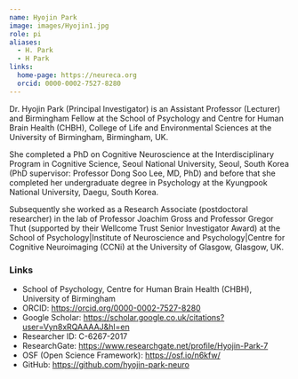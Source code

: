 ```yaml
---
name: Hyojin Park
image: images/Hyojin1.jpg
role: pi
aliases:
  - H. Park
  - H Park
links:
  home-page: https://neureca.org
  orcid: 0000-0002-7527-8280
---
```



Dr. Hyojin Park (Principal Investigator) is an Assistant Professor (Lecturer) and Birmingham Fellow at the School of Psychology and Centre for Human Brain Health (CHBH), College of Life and Environmental Sciences at the University of Birmingham, Birmingham, UK.

She completed a PhD on Cognitive Neuroscience at the Interdisciplinary Program in Cognitive Science, Seoul National University, Seoul, South Korea (PhD supervisor: Professor Dong Soo Lee, MD, PhD) and before that she completed her undergraduate degree in Psychology at the Kyungpook National University, Daegu, South Korea. 

Subsequently she worked as a Research Associate (postdoctoral researcher) in the lab of Professor Joachim Gross and Professor Gregor Thut (supported by their Wellcome Trust Senior Investigator Award) at the School of Psychology|Institute of Neuroscience and Psychology|Centre for Cognitive Neuroimaging (CCNi) at the University of Glasgow, Glasgow, UK.

### Links <br>
- School of Psychology, Centre for Human Brain Health (CHBH), University of Birmingham <br>
- ORCID: https://orcid.org/0000-0002-7527-8280 <br>
- Google Scholar: https://scholar.google.co.uk/citations?user=Vyn8xRQAAAAJ&hl=en <br>
- Researcher ID: C-6267-2017 <br>
- ResearchGate: https://www.researchgate.net/profile/Hyojin-Park-7 <br>
- OSF (Open Science Framework): https://osf.io/n6kfw/ <br>
- GitHub: https://github.com/hyojin-park-neuro <br>
